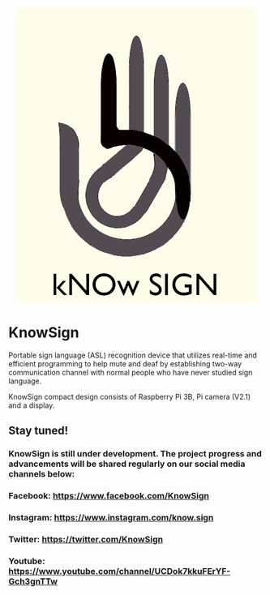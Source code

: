 <p align="center">
<img src="logo.png">
</p>

# KnowSign

Portable sign language (ASL) recognition device that utilizes real-time and efficient programming to help mute and deaf by establishing two-way communication channel with normal people who have never studied sign language.

KnowSign compact design consists of Raspberry Pi 3B, Pi camera (V2.1) and a display.

## Stay tuned!
### KnowSign is still under development. The project progress and advancements will be shared regularly on our social media channels below:

### Facebook: https://www.facebook.com/KnowSign
### Instagram: https://www.instagram.com/know.sign
### Twitter: https://twitter.com/KnowSign
### Youtube: https://www.youtube.com/channel/UCDok7kkuFErYF-Gch3gnTTw
